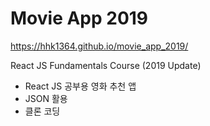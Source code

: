 # Movie App 2019

https://hhk1364.github.io/movie_app_2019/


React JS Fundamentals Course (2019 Update)


- React JS 공부용 영화 추천 앱
- JSON 활용
- 클론 코딩
